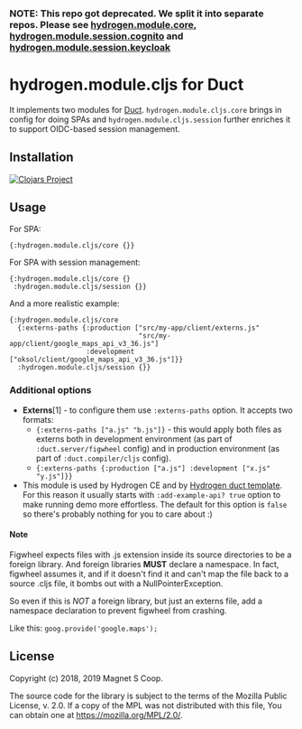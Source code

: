 ### NOTE: This repo got deprecated. We split it into separate repos. Please see [hydrogen.module.core](https://github.com/magnetcoop/hydrogen.module.core), [hydrogen.module.session.cognito](https://github.com/magnetcoop/hydrogen.module.session.cognito) and [hydrogen.module.session.keycloak](https://github.com/magnetcoop/hydrogen.module.session.keycloak)

# hydrogen.module.cljs for Duct

It implements two modules for [Duct](https://github.com/duct-framework/duct).
`hydrogen.module.cljs.core` brings in config for doing SPAs and `hydrogen.module.cljs.session` further enriches it
 to support OIDC-based session management.

## Installation

[![Clojars Project](https://img.shields.io/clojars/v/hydrogen/module.cljs.svg)](https://clojars.org/hydrogen/module.cljs)

## Usage

For SPA:
```edn
{:hydrogen.module.cljs/core {}}
```

For SPA with session management:
```edn
{:hydrogen.module.cljs/core {}
 :hydrogen.module.cljs/session {}}
```

And a more realistic example:
```edn
{:hydrogen.module.cljs/core
  {:externs-paths {:production ["src/my-app/client/externs.js"
                                "src/my-app/client/google_maps_api_v3_36.js"]
                   :development ["oksol/client/google_maps_api_v3_36.js"]}}
  :hydrogen.module.cljs/session {}}
```

### Additional options

- **Externs**\[1\] - to configure them use `:externs-paths` option. It accepts two formats:
    - `{:externs-paths ["a.js" "b.js"]}` - this would apply both files as externs both in development environment
     (as part of `:duct.server/figwheel` config)
     and in production environment
     (as part of `:duct.compiler/cljs` config).
    - `{:externs-paths {:production ["a.js"] :development ["x.js" "y.js"]}}`
- This module is used by Hydrogen CE and by [Hydrogen duct template](https://github.com/magnetcoop/hydrogen.cljs.duct-template).
For this reason it usually starts with `:add-example-api? true` option to make running demo more effortless. The default for this option is `false` so there's probably nothing for you to care about :)
 
#### Note
Figwheel expects files with .js extension inside its source
directories to be a foreign library. And foreign libraries **MUST**
declare a namespace. In fact, figwheel assumes it, and if it
doesn't find it and can't map the file back to a source .cljs file,
it bombs out with a NullPointerException.

So even if this is *NOT* a foreign library, but just an externs file,
add a namespace declaration to prevent figwheel from crashing.

Like this: `goog.provide('google.maps');`

## License

Copyright (c) 2018, 2019 Magnet S Coop.

The source code for the library is subject to the terms of the Mozilla Public License, v. 2.0. If a copy of the MPL was not distributed with this file, You can obtain one at https://mozilla.org/MPL/2.0/.
